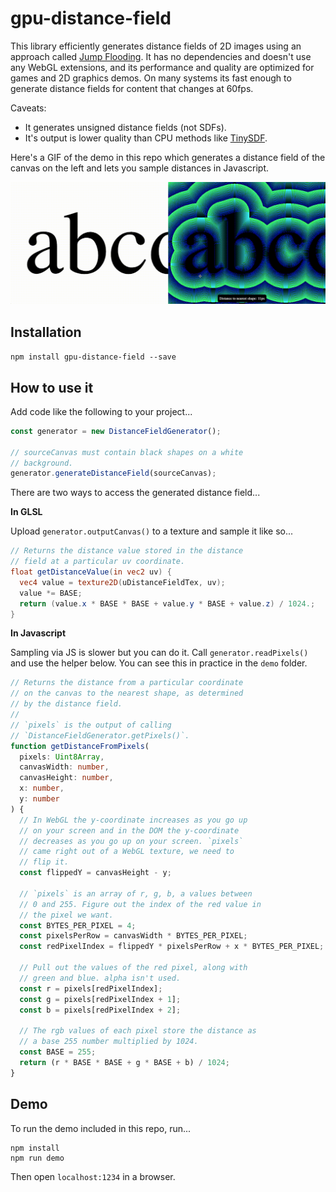 # gpu-distance-field

This library efficiently generates distance fields of 2D images using an approach called [Jump Flooding](http://rykap.com/graphics/skew/2016/02/25/voronoi-diagrams/). It has no dependencies and doesn't use any WebGL extensions, and its performance and quality are optimized for games and 2D graphics demos. On many systems its fast enough to generate distance fields for content that changes at 60fps.

Caveats:

- It generates unsigned distance fields (not SDFs).
- It's output is lower quality than CPU methods like [TinySDF](https://github.com/mapbox/tiny-sdf).

Here's a GIF of the demo in this repo which generates a distance field of the canvas on the left and lets you sample distances in Javascript.

![Demo GIF](/static/demo.gif)

## Installation

`npm install gpu-distance-field --save`

## How to use it

Add code like the following to your project...

```typescript
const generator = new DistanceFieldGenerator();

// sourceCanvas must contain black shapes on a white
// background.
generator.generateDistanceField(sourceCanvas);
```

There are two ways to access the generated distance field...

**In GLSL**

Upload `generator.outputCanvas()` to a texture and sample it like so...

```glsl
// Returns the distance value stored in the distance
// field at a particular uv coordinate.
float getDistanceValue(in vec2 uv) {
  vec4 value = texture2D(uDistanceFieldTex, uv);
  value *= BASE;
  return (value.x * BASE * BASE + value.y * BASE + value.z) / 1024.;
}
```

**In Javascript**

Sampling via JS is slower but you can do it. Call `generator.readPixels()` and use the helper below. You can see this in practice in the `demo` folder.

```typescript
// Returns the distance from a particular coordinate
// on the canvas to the nearest shape, as determined
// by the distance field.
//
// `pixels` is the output of calling
// `DistanceFieldGenerator.getPixels()`.
function getDistanceFromPixels(
  pixels: Uint8Array,
  canvasWidth: number,
  canvasHeight: number,
  x: number,
  y: number
) {
  // In WebGL the y-coordinate increases as you go up
  // on your screen and in the DOM the y-coordinate
  // decreases as you go up on your screen. `pixels`
  // came right out of a WebGL texture, we need to
  // flip it.
  const flippedY = canvasHeight - y;

  // `pixels` is an array of r, g, b, a values between
  // 0 and 255. Figure out the index of the red value in
  // the pixel we want.
  const BYTES_PER_PIXEL = 4;
  const pixelsPerRow = canvasWidth * BYTES_PER_PIXEL;
  const redPixelIndex = flippedY * pixelsPerRow + x * BYTES_PER_PIXEL;

  // Pull out the values of the red pixel, along with
  // green and blue. alpha isn't used.
  const r = pixels[redPixelIndex];
  const g = pixels[redPixelIndex + 1];
  const b = pixels[redPixelIndex + 2];

  // The rgb values of each pixel store the distance as
  // a base 255 number multiplied by 1024.
  const BASE = 255;
  return (r * BASE * BASE + g * BASE + b) / 1024;
}
```

## Demo

To run the demo included in this repo, run...

```
npm install
npm run demo
```

Then open `localhost:1234` in a browser.
